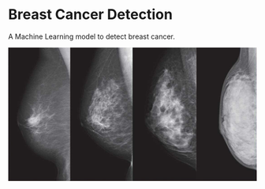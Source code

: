 # Breast Cancer Detection

A Machine Learning model to detect breast cancer.

<img src='cancer.jfif' title='image breast cancer' width='' alt='image breast cancer' />
